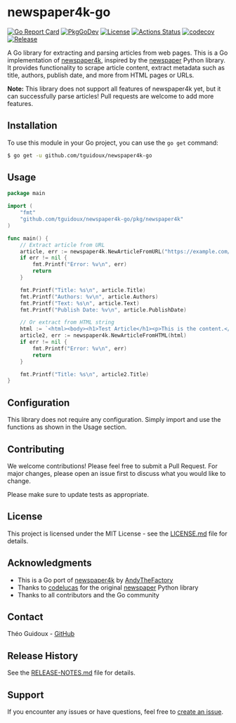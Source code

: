 # newspaper4k-go

[![Go Report Card](https://goreportcard.com/badge/github.com/tguidoux/newspaper4k-go)](https://goreportcard.com/report/github.com/tguidoux/newspaper4k-go)
[![PkgGoDev](https://pkg.go.dev/badge/github.com/tguidoux/newspaper4k-go)](https://pkg.go.dev/github.com/tguidoux/newspaper4k-go)
[![License](https://img.shields.io/badge/license-MIT-blue.svg)](https://opensource.org/licenses/MIT)
[![Actions Status](https://github.com/tguidoux/newspaper4k-go/workflows/ci/badge.svg)](https://github.com/tguidoux/newspaper4k-go/actions)
[![codecov](https://codecov.io/gh/tguidoux/newspaper4k-go/branch/main/graph/badge.svg)](https://codecov.io/gh/tguidoux/newspaper4k-go)
[![Release](https://img.shields.io/github/release/tguidoux/newspaper4k-go.svg?style=flat-square)](RELEASE-NOTES.md)

A Go library for extracting and parsing articles from web pages. This is a Go implementation of [newspaper4k](https://github.com/AndyTheFactory/newspaper4k), inspired by the [newspaper](https://github.com/codelucas/newspaper) Python library. It provides functionality to scrape article content, extract metadata such as title, authors, publish date, and more from HTML pages or URLs.

**Note:** This library does not support all features of newspaper4k yet, but it can successfully parse articles! Pull requests are welcome to add more features.

## Installation

To use this module in your Go project, you can use the `go get` command:

```bash
$ go get -u github.com/tguidoux/newspaper4k-go
```

## Usage

```go
package main

import (
	"fmt"
	"github.com/tguidoux/newspaper4k-go/pkg/newspaper4k"
)

func main() {
	// Extract article from URL
	article, err := newspaper4k.NewArticleFromURL("https://example.com/article")
	if err != nil {
		fmt.Printf("Error: %v\n", err)
		return
	}

	fmt.Printf("Title: %s\n", article.Title)
	fmt.Printf("Authors: %v\n", article.Authors)
	fmt.Printf("Text: %s\n", article.Text)
	fmt.Printf("Publish Date: %v\n", article.PublishDate)

	// Or extract from HTML string
	html := `<html><body><h1>Test Article</h1><p>This is the content.</p></body></html>`
	article2, err := newspaper4k.NewArticleFromHTML(html)
	if err != nil {
		fmt.Printf("Error: %v\n", err)
		return
	}

	fmt.Printf("Title: %s\n", article2.Title)
}
```

## Configuration

This library does not require any configuration. Simply import and use the functions as shown in the Usage section.

## Contributing

We welcome contributions! Please feel free to submit a Pull Request. For major changes, please open an issue first to discuss what you would like to change.

Please make sure to update tests as appropriate.

## License

This project is licensed under the MIT License - see the [LICENSE.md](LICENSE.md) file for details.

## Acknowledgments

- This is a Go port of [newspaper4k](https://github.com/AndyTheFactory/newspaper4k) by [AndyTheFactory](https://github.com/AndyTheFactory)
- Thanks to [codelucas](https://github.com/codelucas) for the original [newspaper](https://github.com/codelucas/newspaper) Python library
- Thanks to all contributors and the Go community

## Contact

Théo Guidoux - [GitHub](https://github.com/tguidoux)

## Release History

See the [RELEASE-NOTES.md](RELEASE-NOTES.md) file for details.

## Support

If you encounter any issues or have questions, feel free to [create an issue](https://github.com/tguidoux/newspaper4k-go/issues).
